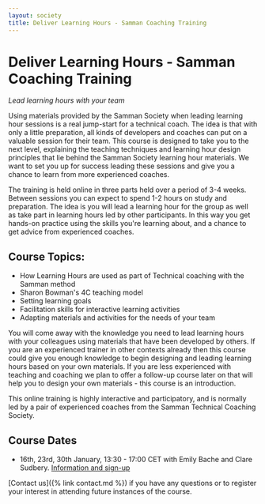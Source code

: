 ```yaml
---
layout: society
title: Deliver Learning Hours - Samman Coaching Training
---
```


# Deliver Learning Hours - Samman Coaching Training
_Lead learning hours with your team_

Using materials provided by the Samman Society when leading learning hour sessions is a real jump-start for a technical coach. The idea is that with only a little preparation, all kinds of developers and coaches can put on a valuable session for their team. This course is designed to take you to the next level, explaining the teaching techniques and learning hour design principles that lie behind the Samman Society learning hour materials. We want to set you up for success leading these sessions and give you a chance to learn from more experienced coaches.

The training is held online in three parts held over a period of 3-4 weeks. Between sessions you can expect to spend 1-2 hours on study and preparation. The idea is you will lead a learning hour for the group as well as take part in learning hours led by other participants. In this way you get hands-on practice using the skills you're learning about, and a chance to get advice from experienced coaches.

## Course Topics:

* How Learning Hours are used as part of Technical coaching with the Samman method
* Sharon Bowman's 4C teaching model
* Setting learning goals
* Facilitation skills for interactive learning activities
* Adapting materials and activities for the needs of your team

You will come away with the knowledge you need to lead learning hours with your colleagues using materials that have been developed by others. If you are an experienced trainer in other contexts already then this course could give you enough knowledge to begin designing and leading learning hours based on your own materials. If you are less experienced with teaching and coaching we plan to offer a follow-up course later on that will help you to design your own materials - this course is an introduction.

This online training is highly interactive and participatory, and is normally led by a pair of experienced coaches from the Samman Technical Coaching Society.

## Course Dates

* 16th, 23rd, 30th January, 13:30 - 17:00 CET with Emily Bache and Clare Sudbery. [Information and sign-up](https://www.tickettailor.com/events/bacheconsultingab/1064180)

[Contact us]({% link contact.md %}) if you have any questions or to register your interest in attending future instances of the course.
